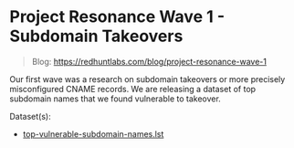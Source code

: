 # Project Resonance Wave 1 - Subdomain Takeovers

> Blog: https://redhuntlabs.com/blog/project-resonance-wave-1

Our first wave was a research on subdomain takeovers or more precisely misconfigured CNAME records. We are releasing a dataset of top subdomain names that we found vulnerable to takeover.

Dataset(s):
- [top-vulnerable-subdomain-names.lst](top-vulnerable-subdomain-names.lst)